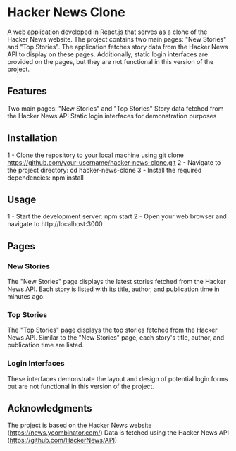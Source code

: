 # Hacker News Clone

A web application developed in React.js that serves as a clone of the Hacker News website. The project contains two main pages: "New Stories" and "Top Stories". The application fetches story data from the Hacker News API to display on these pages. Additionally, static login interfaces are provided on the pages, but they are not functional in this version of the project.

## Features

Two main pages: "New Stories" and "Top Stories"
Story data fetched from the Hacker News API
Static login interfaces for demonstration purposes

## Installation

1 - Clone the repository to your local machine using git clone https://github.com/your-username/hacker-news-clone.git
2 - Navigate to the project directory: cd hacker-news-clone
3 - Install the required dependencies: npm install

## Usage

1 - Start the development server: npm start
2 - Open your web browser and navigate to http://localhost:3000

## Pages

### New Stories

The "New Stories" page displays the latest stories fetched from the Hacker News API. Each story is listed with its title, author, and publication time in minutes ago.

### Top Stories

The "Top Stories" page displays the top stories fetched from the Hacker News API. Similar to the "New Stories" page, each story's title, author, and publication time are listed.

### Login Interfaces

These interfaces demonstrate the layout and design of potential login forms but are not functional in this version of the project.

## Acknowledgments

The project is based on the Hacker News website (https://news.ycombinator.com/)
Data is fetched using the Hacker News API (https://github.com/HackerNews/API)

